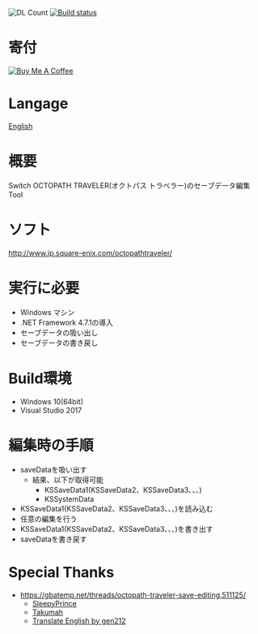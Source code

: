 ![DL Count](https://img.shields.io/github/downloads/turtle-insect/OctopathTraveler/total.svg)
[![Build status](https://ci.appveyor.com/api/projects/status/p0qp4jhksi2j0ktq?svg=true)](https://ci.appveyor.com/project/turtle-insect/octopathtraveler)

# 寄付
<a href="https://www.buymeacoffee.com/06yi7RLlT" target="_blank"><img src="https://www.buymeacoffee.com/assets/img/custom_images/black_img.png" alt="Buy Me A Coffee" style="height: auto !important;width: auto !important;" ></a>

# Langage
[English](README_EN.md)

# 概要
Switch OCTOPATH TRAVELER(オクトパス トラベラー)のセーブデータ編集Tool

# ソフト
http://www.jp.square-enix.com/octopathtraveler/

# 実行に必要
* Windows マシン
* .NET Framework 4.7.1の導入
* セーブデータの吸い出し
* セーブデータの書き戻し

# Build環境
* Windows 10(64bit)
* Visual Studio 2017

# 編集時の手順
* saveDataを吸い出す
   * 結果、以下が取得可能
      * KSSaveData1(KSSaveData2、KSSaveData3、、、)
      * KSSystemData
* KSSaveData1(KSSaveData2、KSSaveData3、、、)を読み込む
* 任意の編集を行う
* KSSaveData1(KSSaveData2、KSSaveData3、、、)を書き出す
* saveDataを書き戻す

# Special Thanks
* https://gbatemp.net/threads/octopath-traveler-save-editing.511125/
   * [SleepyPrince](https://gbatemp.net/members/sleepyprince.94652/)
   * [Takumah](https://gbatemp.net/members/takumah.456165/)
   * [Translate English by gen212](https://github.com/gen212/OctopathTraveler)
